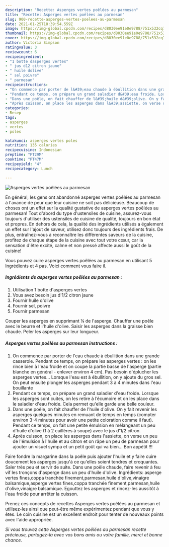 ```yaml
---
description: "Recette: Asperges vertes poêlées au parmesan"
title: "Recette: Asperges vertes poêlées au parmesan"
slug: 900-recette-asperges-vertes-poelees-au-parmesan
date: 2021-01-25T18:39:54.559Z
image: https://img-global.cpcdn.com/recipes/d8030ee91e0e9788/751x532cq70/asperges-vertes-poelees-au-parmesan-photo-principale-de-la-recette.jpg
thumbnail: https://img-global.cpcdn.com/recipes/d8030ee91e0e9788/751x532cq70/asperges-vertes-poelees-au-parmesan-photo-principale-de-la-recette.jpg
cover: https://img-global.cpcdn.com/recipes/d8030ee91e0e9788/751x532cq70/asperges-vertes-poelees-au-parmesan-photo-principale-de-la-recette.jpg
author: Victoria Simpson
ratingvalue: 3
reviewcount: 6
recipeingredient:
- "1 botte dasperges vertes"
- " jus d12 citron jaune"
- " huile dolive"
- " sel poivre"
- " parmesan"
recipeinstructions:
- "On commence par porter de l&#39;eau chaude à ébullition dans une grande casserole. Pendant ce temps, on prépare les asperges vertes : on les rince bien à l&#39;eau froide et on coupe la partie basse de l&#39;asperge (partie blanche en général - enlever environ 4 cm). Pas besoin d&#39;éplucher les asperges vertes... Lorsque l&#39;eau est à ébullition, on y ajoute du gros sel. On peut ensuite plonger les asperges pendant 3 à 4 minutes dans l&#39;eau bouillante"
- "Pendant ce temps, on prépare un grand saladier d&#39;eau froide. Lorsque les asperges sont cuites, on les retire à l’écumoire et on les place dans le saladier d&#39;eau froide. Cela permet qu&#39;elle garde une belle couleur."
- "Dans une poêle, on fait chauffer de l&#39;huile d&#39;olive. On y fait revenir les asperges quelques minutes en remuant de temps en temps (compter environ 3-4 minutes pour avoir une petite coloration comme il faut). Pendant ce temps, on fait une petite émulsion en mélangeant un peu d&#39;huile d&#39;olive (1 à 2 cuillères à soupe) avec le jus d&#39;1/2 citron."
- "Après cuisson, on place les asperges dans l&#39;assiette, on verse un peu de l&#39;émulsion à l&#39;huile et au citron et on râpe un peu de parmesan pour ajouter un visuel sympa et un petit goût qui va bien... Bon appétit !!!"
categories:
- Resep
tags:
- asperges
- vertes
- poles

katakunci: asperges vertes poles 
nutrition: 135 calories
recipecuisine: Indonesian
preptime: "PT29M"
cooktime: "PT47M"
recipeyield: "4"
recipecategory: Lunch

---
```



![Asperges vertes poêlées au parmesan](https://img-global.cpcdn.com/recipes/d8030ee91e0e9788/751x532cq70/asperges-vertes-poelees-au-parmesan-photo-principale-de-la-recette.jpg)

En général, les gens ont abandonné asperges vertes poêlées au parmesan à l'avance de peur que leur cuisine ne soit pas délicieuse. Beaucoup de choses ont un effet sur la qualité gustative de asperges vertes poêlées au parmesan! Tout d'abord du type d'ustensiles de cuisine, assurez-vous toujours d'utiliser des ustensiles de cuisine de qualité, toujours en bon état et propres. En dehors de cela, la qualité des ingrédients utilisés a également un effet sur l'ajout de saveur, utilisez donc toujours des ingrédients frais. De plus, entraînez-vous à reconnaître les différentes saveurs de la cuisine, profitez de chaque étape de la cuisine avec tout votre cœur, car la sensation d'être excité, calme et non pressé affecte aussi le goût de la cuisine!

<!--inarticleads1-->

Vous pouvez cuire asperges vertes poêlées au parmesan en utilisant 5 Ingrédients et 4 pas. Voici comment vous faire il.

##### Ingrédients de asperges vertes poêlées au parmesan :

1. Utilisation 1 botte d&#39;asperges vertes
1. Vous avez besoin  jus d&#39;1/2 citron jaune
1. Fournir  huile d&#39;olive
1. Fournir  sel, poivre
1. Fournir  parmesan


Couper les asperges en supprimant ¼ de l&#39;asperge. Chauffer une poêle avec le beurre et l&#39;huile d&#39;olive. Saisir les asperges dans la graisse bien chaude. Peler les asperges sur leur longueur. 

<!--inarticleads2-->

##### Asperges vertes poêlées au parmesan instructions :

1. On commence par porter de l&#39;eau chaude à ébullition dans une grande casserole. Pendant ce temps, on prépare les asperges vertes : on les rince bien à l&#39;eau froide et on coupe la partie basse de l&#39;asperge (partie blanche en général - enlever environ 4 cm). Pas besoin d&#39;éplucher les asperges vertes... Lorsque l&#39;eau est à ébullition, on y ajoute du gros sel. On peut ensuite plonger les asperges pendant 3 à 4 minutes dans l&#39;eau bouillante
1. Pendant ce temps, on prépare un grand saladier d&#39;eau froide. Lorsque les asperges sont cuites, on les retire à l’écumoire et on les place dans le saladier d&#39;eau froide. Cela permet qu&#39;elle garde une belle couleur.
1. Dans une poêle, on fait chauffer de l&#39;huile d&#39;olive. On y fait revenir les asperges quelques minutes en remuant de temps en temps (compter environ 3-4 minutes pour avoir une petite coloration comme il faut). Pendant ce temps, on fait une petite émulsion en mélangeant un peu d&#39;huile d&#39;olive (1 à 2 cuillères à soupe) avec le jus d&#39;1/2 citron.
1. Après cuisson, on place les asperges dans l&#39;assiette, on verse un peu de l&#39;émulsion à l&#39;huile et au citron et on râpe un peu de parmesan pour ajouter un visuel sympa et un petit goût qui va bien... Bon appétit !!!


Faire fondre la margarine dans la poêle puis ajouter l&#39;huile et y faire cuire doucement les asperges jusqu&#39;à ce qu&#39;elles soient tendres et croquantes. Saler très peu et servir de suite. Dans une poêle chaude, faire revenir à feu vif les tronçons d&#39;asperge dans un peu d&#39;huile d&#39;olive. Ingrédients: asperge vertes fines,coppa tranchée finement,parmesan,huile d&#39;olive,vinaigre balsamique,asperge vertes fines,coppa tranchée finement,parmesan,huile d&#39;olive,vinaigre balsamique. Egouttez les asperges et rincez-les aussitôt à l&#39;eau froide pour arrêter la cuisson. 

<!--inarticleads1-->

<p>
Prenez ces concepts de recettes Asperges vertes poêlées au parmesan et utilisez-les ainsi que peut-être même expérimentez pendant que vous y êtes. Le coin cuisine est un excellent endroit pour tenter de nouveaux points avec l'aide appropriée.
</p>

<p>
<i>Si vous trouvez cette Asperges vertes poêlées au parmesan recette précieuse, partagez-la avec vos bons amis ou votre famille, merci et bonne chance.</i>
</p>
